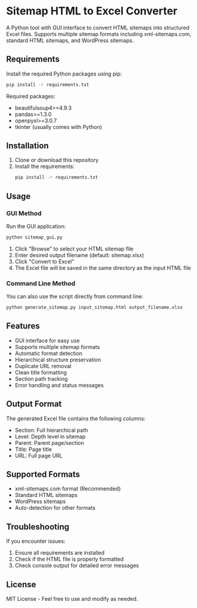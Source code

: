 # Sitemap HTML to Excel Converter

A Python tool with GUI interface to convert HTML sitemaps into structured Excel files. Supports multiple sitemap formats including xml-sitemaps.com, standard HTML sitemaps, and WordPress sitemaps.

## Requirements

Install the required Python packages using pip:

```bash
pip install -r requirements.txt
```

Required packages:
- beautifulsoup4>=4.9.3
- pandas>=1.3.0
- openpyxl>=3.0.7
- tkinter (usually comes with Python)

## Installation

1. Clone or download this repository
2. Install the requirements:
   ```bash
   pip install -r requirements.txt
   ```

## Usage

### GUI Method
Run the GUI application:
```bash
python sitemap_gui.py
```

1. Click "Browse" to select your HTML sitemap file
2. Enter desired output filename (default: sitemap.xlsx)
3. Click "Convert to Excel"
4. The Excel file will be saved in the same directory as the input HTML file

### Command Line Method
You can also use the script directly from command line:
```bash
python generate_sitemap.py input_sitemap.html output_filename.xlsx
```

## Features

- GUI interface for easy use
- Supports multiple sitemap formats
- Automatic format detection
- Hierarchical structure preservation
- Duplicate URL removal
- Clean title formatting
- Section path tracking
- Error handling and status messages

## Output Format

The generated Excel file contains the following columns:
- Section: Full hierarchical path
- Level: Depth level in sitemap
- Parent: Parent page/section
- Title: Page title
- URL: Full page URL

## Supported Formats

- xml-sitemaps.com format (Recommended)
- Standard HTML sitemaps
- WordPress sitemaps
- Auto-detection for other formats

## Troubleshooting

If you encounter issues:
1. Ensure all requirements are installed
2. Check if the HTML file is properly formatted
3. Check console output for detailed error messages

## License

MIT License - Feel free to use and modify as needed.
